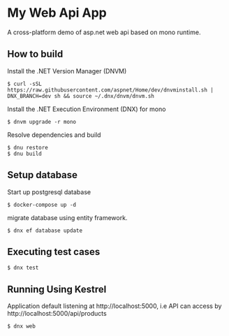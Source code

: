 # My Web Api App
A cross-platform demo of asp.net web api based on mono runtime.

## How to build
Install the .NET Version Manager (DNVM)
``` shell
$ curl -sSL https://raw.githubusercontent.com/aspnet/Home/dev/dnvminstall.sh | DNX_BRANCH=dev sh && source ~/.dnx/dnvm/dnvm.sh
```
Install the .NET Execution Environment (DNX) for mono
``` shell
$ dnvm upgrade -r mono
```
Resolve dependencies and build
``` shell
$ dnu restore
$ dnu build
```
## Setup database
Start up postgresql database
``` shell
$ docker-compose up -d
```
migrate database using entity framework.
``` shell
$ dnx ef database update
```

## Executing test cases
``` shell
$ dnx test
```
## Running Using Kestrel
Application default listening at http://localhost:5000, i.e API can access by http://localhost:5000/api/products

``` shell
$ dnx web
```
